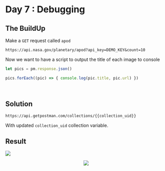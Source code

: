 # Day 7 : Debugging

## The BuildUp
Make a `GET` request called `apod`

```HTTPS
https://api.nasa.gov/planetary/apod?api_key=DEMO_KEY&count=10
```

Now we want to have a script to output the title of each image to console

```js
let pics = pm.response.json()

pics.forEach((pic) => { console.log(pic.title, pic.url) })
```

<br>


## Solution 

```HTTPS
https://api.getpostman.com/collections/{{collection_uid}}
```
With updated `collection_uid` collection variable.
## Result

<img src="https://i.imgur.com/dAOdcxW.png">
<p align="center">
<img src="https://media2.giphy.com/media/1DTBGm5Rfgymk/giphy.gif?cid=ecf05e47d6vrslci33v6t8hj5ote8n132ouneugi7agc1whu&rid=giphy.gif&ct=g" />
</p>